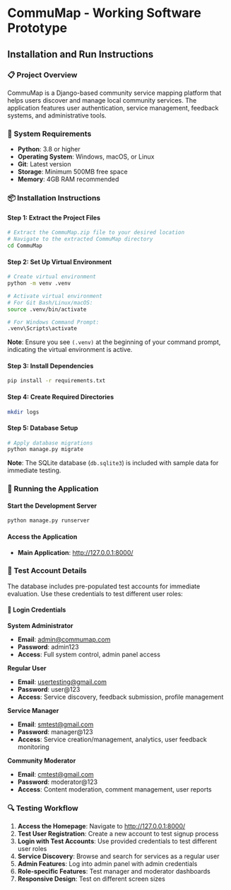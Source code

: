 # CommuMap - Working Software Prototype
## Installation and Run Instructions

### 📋 Project Overview
CommuMap is a Django-based community service mapping platform that helps users discover and manage local community services. The application features user authentication, service management, feedback systems, and administrative tools.

### 🔧 System Requirements
- **Python**: 3.8 or higher
- **Operating System**: Windows, macOS, or Linux
- **Git**: Latest version
- **Storage**: Minimum 500MB free space
- **Memory**: 4GB RAM recommended

### 📦 Installation Instructions

#### Step 1: Extract the Project Files
```bash
# Extract the CommuMap.zip file to your desired location
# Navigate to the extracted CommuMap directory
cd CommuMap
```

#### Step 2: Set Up Virtual Environment
```bash
# Create virtual environment
python -m venv .venv

# Activate virtual environment
# For Git Bash/Linux/macOS:
source .venv/bin/activate

# For Windows Command Prompt:
.venv\Scripts\activate
```
**Note**: Ensure you see `(.venv)` at the beginning of your command prompt, indicating the virtual environment is active.

#### Step 3: Install Dependencies
```bash
pip install -r requirements.txt
```

#### Step 4: Create Required Directories
```bash
mkdir logs
```

#### Step 5: Database Setup
```bash
# Apply database migrations
python manage.py migrate
```
**Note**: The SQLite database (`db.sqlite3`) is included with sample data for immediate testing.

### 🚀 Running the Application

#### Start the Development Server
```bash
python manage.py runserver
```

#### Access the Application
- **Main Application**: http://127.0.0.1:8000/

### 👤 Test Account Details

The database includes pre-populated test accounts for immediate evaluation. Use these credentials to test different user roles:

#### 🔐 Login Credentials

**System Administrator**
- **Email**: admin@commumap.com
- **Password**: admin123
- **Access**: Full system control, admin panel access

**Regular User**
- **Email**: usertesting@gmail.com
- **Password**: user@123
- **Access**: Service discovery, feedback submission, profile management

**Service Manager**
- **Email**: smtest@gmail.com
- **Password**: manager@123
- **Access**: Service creation/management, analytics, user feedback monitoring

**Community Moderator**
- **Email**: cmtest@gmail.com
- **Password**: moderator@123
- **Access**: Content moderation, comment management, user reports

### 🔍 Testing Workflow

1. **Access the Homepage**: Navigate to http://127.0.0.1:8000/
2. **Test User Registration**: Create a new account to test signup process
3. **Login with Test Accounts**: Use provided credentials to test different user roles
4. **Service Discovery**: Browse and search for services as a regular user
5. **Admin Features**: Log into admin panel with admin credentials
6. **Role-specific Features**: Test manager and moderator dashboards
7. **Responsive Design**: Test on different screen sizes

